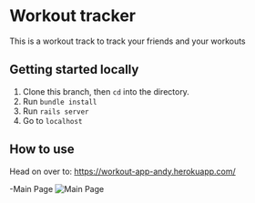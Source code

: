 # Workout tracker

This is a workout track to track your friends and your workouts

## Getting started locally

1. Clone this branch, then `cd` into the directory.
2. Run `bundle install`
3. Run `rails server`
4. Go to `localhost`

## How to use

Head on over to: https://workout-app-andy.herokuapp.com/

-Main Page
![Main Page](http://imgur.com/a/Kmp1f)
